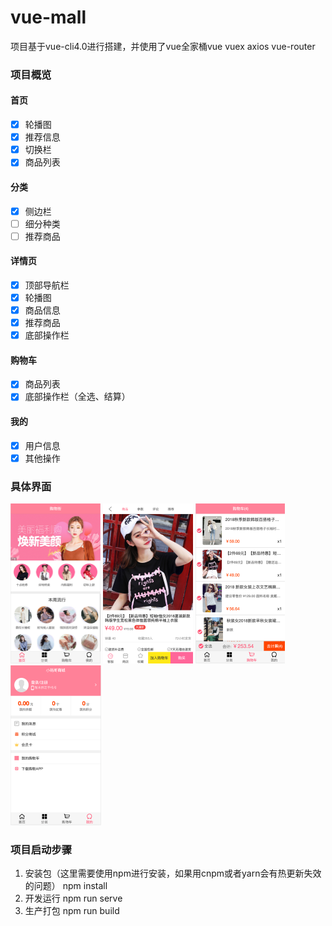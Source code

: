 # vue-mall

项目基于vue-cli4.0进行搭建，并使用了vue全家桶vue vuex axios vue-router

### 项目概览

#### 首页

- [x] 轮播图
- [x] 推荐信息
- [x] 切换栏
- [x] 商品列表

#### 分类

- [x] 侧边栏
- [ ] 细分种类
- [ ] 推荐商品

#### 详情页

- [x] 顶部导航栏
- [x] 轮播图
- [x] 商品信息
- [x] 推荐商品
- [x] 底部操作栏

#### 购物车

- [x] 商品列表
- [x] 底部操作栏（全选、结算）

#### 我的

- [x] 用户信息
- [x] 其他操作

### 具体界面

<img src="/src/assets/img/readme/image-20210726171432031.png" alt="image-20210726171432031" style="zoom:25%;" />

<img src="/src/assets/img/readme/image-20210726171456357.png" alt="image-20210726171456357" style="zoom:25%;" />

<img src="/src/assets/img/readme/image-20210726171609616.png" alt="image-20210726171609616" style="zoom:25%;" />

<img src="/src/assets/img/readme/image-20210726171639614.png" alt="image-20210726171639614" style="zoom:25%;" />

### 项目启动步骤

1. 安装包（这里需要使用npm进行安装，如果用cnpm或者yarn会有热更新失效的问题） npm install
2. 开发运行 npm run serve
3. 生产打包 npm run build

####
